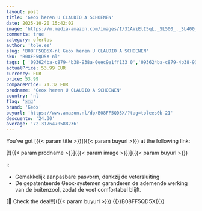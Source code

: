 ```yaml
---
layout: post
title: 'Geox heren U CLAUDIO A SCHOENEN'
date: 2025-10-20 15:42:02
image: 'https://m.media-amazon.com/images/I/31AViElI5qL._SL500_._SL400_.jpg'
comments: true
category: ofertas
author: 'tole.es'
slug: 'B08FF5QD5X-nl Geox heren U CLAUDIO A SCHOENEN'
sku: 'B08FF5QD5X-nl'
tags: [ '093624ba-c879-4b38-938a-0eec9e1ff133_0','093624ba-c879-4b38-938a-0eec9e1ff133_3601','Arborist Merchandising Root','Herenmode','Herenschoenen','Kleding, schoenen & sieraden','Kleding, schoenen en sieraden','New Arrivals','Self Service','Special Features Stores','Veterschoenen heren','geox','🇳🇱', ]
actualPrice: 53.99 EUR
currency: EUR
price: 53.99
comparePrice: 71.32 EUR
prodname: 'Geox heren U CLAUDIO A SCHOENEN'
country: 'nl'
flag: '🇳🇱'
brand: 'Geox'
buyurl: 'https://www.amazon.nl/dp/B08FF5QD5X/?tag=tolees0b-21'
descuento: '24.30'
average: '72.3176470588236'
---
```


You've got [{{< param title >}}]({{< param buyurl >}}) at the following link:

[![{{< param prodname >}}]({{< param image >}})]({{< param buyurl >}})

ℹ️:

- Gemakkelijk aanpasbare pasvorm, dankzij de vetersluiting
- De gepatenteerde Geox-systemen garanderen de ademende werking van de buitenzool, zodat de voet comfortabel blijft.

[🛒 Check the deal!!]({{< param buyurl >}})
{{<world>}}B08FF5QD5X{{</world>}}
